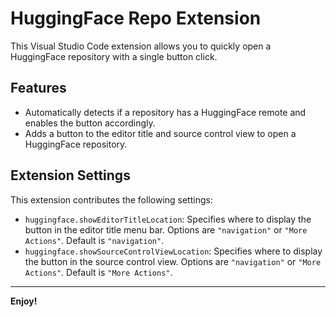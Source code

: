 # HuggingFace Repo Extension

This Visual Studio Code extension allows you to quickly open a HuggingFace repository with a single button click.

## Features

- Automatically detects if a repository has a HuggingFace remote and enables the button accordingly.
- Adds a button to the editor title and source control view to open a HuggingFace repository.

## Extension Settings

This extension contributes the following settings:

- `huggingface.showEditorTitleLocation`: Specifies where to display the button in the editor title menu bar. Options are `"navigation"` or `"More Actions"`. Default is `"navigation"`.
- `huggingface.showSourceControlViewLocation`: Specifies where to display the button in the source control view. Options are `"navigation"` or `"More Actions"`. Default is `"More Actions"`.

---

**Enjoy!**
